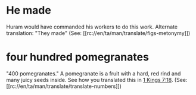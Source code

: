# He made

Huram would have commanded his workers to do this work. Alternate translation: "They made" (See: [[rc://en/ta/man/translate/figs-metonymy]])

# four hundred pomegranates

"400 pomegranates." A pomegranate is a fruit with a hard, red rind and many juicy seeds inside. See how you translated this in [1 Kings 7:18](./18.md). (See: [[rc://en/ta/man/translate/translate-numbers]])

